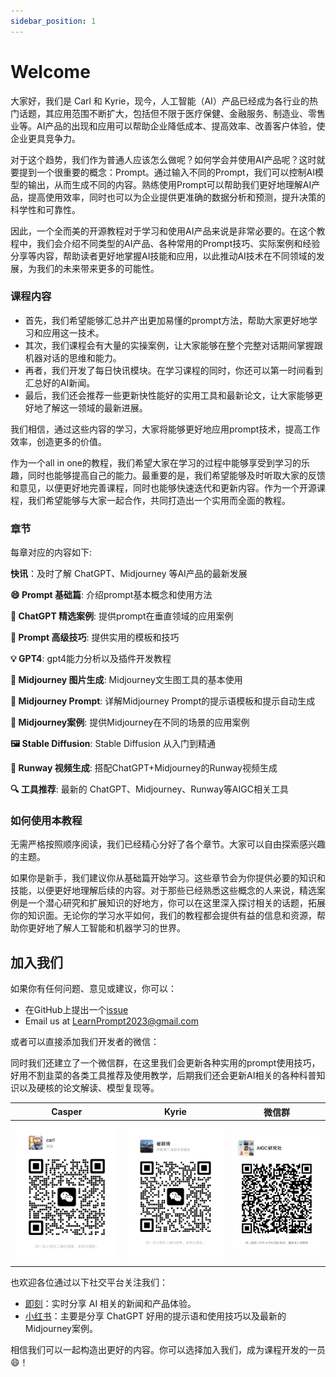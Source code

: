 ```yaml
---
sidebar_position: 1
---
```

# Welcome

大家好，我们是 Carl 和 Kyrie，现今，人工智能（AI）产品已经成为各行业的热门话题，其应用范围不断扩大，包括但不限于医疗保健、金融服务、制造业、零售业等。AI产品的出现和应用可以帮助企业降低成本、提高效率、改善客户体验，使企业更具竞争力。

对于这个趋势，我们作为普通人应该怎么做呢？如何学会并使用AI产品呢？这时就要提到一个很重要的概念：Prompt。通过输入不同的Prompt，我们可以控制AI模型的输出，从而生成不同的内容。熟练使用Prompt可以帮助我们更好地理解AI产品，提高使用效率，同时也可以为企业提供更准确的数据分析和预测，提升决策的科学性和可靠性。

因此，一个全而美的开源教程对于学习和使用AI产品来说是非常必要的。在这个教程中，我们会介绍不同类型的AI产品、各种常用的Prompt技巧、实际案例和经验分享等内容，帮助读者更好地掌握AI技能和应用，以此推动AI技术在不同领域的发展，为我们的未来带来更多的可能性。

### 课程内容

- 首先，我们希望能够汇总并产出更加易懂的prompt方法，帮助大家更好地学习和应用这一技术。
- 其次，我们课程会有大量的实操案例，让大家能够在整个完整对话期间掌握跟机器对话的思维和能力。
- 再者，我们开发了每日快讯模块。在学习课程的同时，你还可以第一时间看到汇总好的AI新闻。
- 最后，我们还会推荐一些更新快性能好的实用工具和最新论文，让大家能够更好地了解这一领域的最新进展。

我们相信，通过这些内容的学习，大家将能够更好地应用prompt技术，提高工作效率，创造更多的价值。

作为一个all in one的教程，我们希望大家在学习的过程中能够享受到学习的乐趣，同时也能够提高自己的能力。最重要的是，我们希望能够及时听取大家的反馈和意见，以便更好地完善课程，同时也能够快速迭代和更新内容。作为一个开源课程，我们希望能够与大家一起合作，共同打造出一个实用而全面的教程。

### 章节

每章对应的内容如下:

**快讯**：及时了解 ChatGPT、Midjourney 等AI产品的最新发展

**😄 Prompt 基础篇**: 介绍prompt基本概念和使用方法

**📝 ChatGPT 精选案例**: 提供prompt在垂直领域的应用案例

**💪 Prompt 高级技巧**: 提供实用的模板和技巧

**💡 GPT4**: gpt4能力分析以及插件开发教程

**🎨 Midjourney 图片生成**: Midjourney文生图工具的基本使用

**🤖 Midjourney Prompt**: 详解Midjourney Prompt的提示语模板和提示自动生成

**🌟 Midjourney案例**: 提供Midjourney在不同的场景的应用案例

**🖼️ Stable Diffusion**: Stable Diffusion 从入门到精通 

**🎥 Runway 视频生成**: 搭配ChatGPT+Midjourney的Runway视频生成

**🔍 工具推荐**: 最新的 ChatGPT、Midjourney、Runway等AIGC相关工具

### 如何使用本教程

无需严格按照顺序阅读，我们已经精心分好了各个章节。大家可以自由探索感兴趣的主题。

如果你是新手，我们建议你从基础篇开始学习。这些章节会为你提供必要的知识和技能，以便更好地理解后续的内容。对于那些已经熟悉这些概念的人来说，精选案例是一个潜心研究和扩展知识的好地方，你可以在这里深入探讨相关的话题，拓展你的知识面。无论你的学习水平如何，我们的教程都会提供有益的信息和资源，帮助你更好地了解人工智能和机器学习的世界。

## 加入我们

如果你有任何问题、意见或建议，你可以：
  - 在GitHub上提出一个[issue](https://github.com/LearnPrompt/LearnPrompt/issues)
  - Email us at [LearnPrompt2023@gmail.com](mailto:LearnPrompt2023@gmail.com)
  
或者可以直接添加我们开发者的微信：

同时我们还建立了一个微信群，在这里我们会更新各种实用的prompt使用技巧，好用不割韭菜的各类工具推荐及使用教学，后期我们还会更新AI相关的各种科普知识以及硬核的论文解读、模型复现等。

|Casper|Kyrie | 微信群 |
|--|--|--|
|![Casper](../static/img/Carl.jpg) |![Kyrie](../static/img/Kyrie.jpg) |![Group](../static/img/group.jpg) |

也欢迎各位通过以下社交平台关注我们：
* [即刻](https://okjk.co/vVERU6)：实时分享 AI 相关的新闻和产品体验。
* [小红书](https://www.xiaohongshu.com/user/profile/5b003bce11be10430bf33433?xhsshare=CopyLink&appuid=5b003bce11be10430bf33433&apptime=1682993929)：主要是分享 ChatGPT 好用的提示语和使用技巧以及最新的Midjourney案例。

相信我们可以一起构造出更好的内容。你可以选择加入我们，成为课程开发的一员😄！ 

